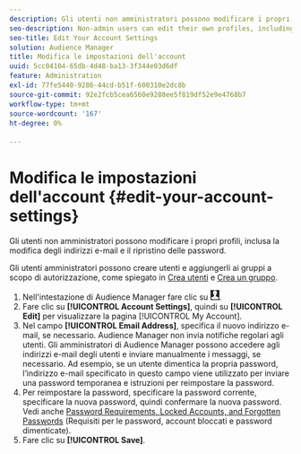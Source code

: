 ```yaml
---
description: Gli utenti non amministratori possono modificare i propri profili, inclusa la modifica degli indirizzi e-mail e il ripristino delle password.
seo-description: Non-admin users can edit their own profiles, including changing their email addresses and resetting their passwords.
seo-title: Edit Your Account Settings
solution: Audience Manager
title: Modifica le impostazioni dell'account
uuid: 5cc04104-65db-4d48-ba13-3f344e03d6df
feature: Administration
exl-id: 77fe5440-9286-44cd-b51f-600310e2dc8b
source-git-commit: 92e2fcb5cea6560e9288ee5f819df52e9e4768b7
workflow-type: tm+mt
source-wordcount: '167'
ht-degree: 0%

---
```


# Modifica le impostazioni dell&#39;account {#edit-your-account-settings}

Gli utenti non amministratori possono modificare i propri profili, inclusa la modifica degli indirizzi e-mail e il ripristino delle password.

<!-- t_edit_account_settings.xml -->

Gli utenti amministratori possono creare utenti e aggiungerli ai gruppi a scopo di autorizzazione, come spiegato in [Crea utenti](../../features/administration/administration-overview.md#create-users) e [Crea un gruppo](../../features/administration/administration-overview.md#create-group).

1. Nell&#39;intestazione di Audience Manager fare clic su ![](assets/icon_profile.png).
1. Fare clic su **[!UICONTROL Account Settings]**, quindi su **[!UICONTROL Edit]** per visualizzare la pagina [!UICONTROL My Account].
1. Nel campo **[!UICONTROL Email Address]**, specifica il nuovo indirizzo e-mail, se necessario. Audience Manager non invia notifiche regolari agli utenti. Gli amministratori di Audience Manager possono accedere agli indirizzi e-mail degli utenti e inviare manualmente i messaggi, se necessario. Ad esempio, se un utente dimentica la propria password, l’indirizzo e-mail specificato in questo campo viene utilizzato per inviare una password temporanea e istruzioni per reimpostare la password.
1. Per reimpostare la password, specificare la password corrente, specificare la nuova password, quindi confermare la nuova password.
Vedi anche [Password Requirements, Locked Accounts, and Forgotten Passwords](../../reference/password-requirements.md) (Requisiti per le password, account bloccati e password dimenticate).
1. Fare clic su **[!UICONTROL Save]**.
